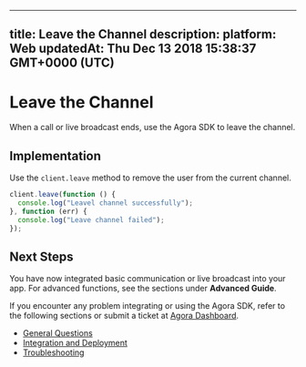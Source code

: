 
---
title: Leave the Channel
description: 
platform: Web
updatedAt: Thu Dec 13 2018 15:38:37 GMT+0000 (UTC)
---
# Leave the Channel
When a call or live broadcast ends, use the Agora SDK to leave the channel.

## Implementation

Use the `client.leave`  method to remove the user from the current channel.

```javascript
client.leave(function () {
  console.log("Leavel channel successfully");
}, function (err) {
  console.log("Leave channel failed");
});
```

## Next Steps
You have now integrated basic communication or live broadcast into your app. For advanced functions, see the sections under **Advanced Guide**.

If you encounter any problem integrating or using the Agora SDK, refer to the following sections or submit a ticket at [Agora Dashboard](https://dashboard.agora.io).

- [General Questions](../../en/Agora%20Platform/general_questions.md)
- [Integration and Deployment](../../en/Agora%20Platform/general_questions.md)
- [Troubleshooting](../../en/Agora%20Platform/general_questions.md)

